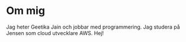 # Om mig

Jag heter Geetika Jain och jobbar med programmering. Jag studera på Jensen som cloud utvecklare AWS.
Hej!